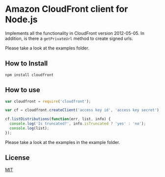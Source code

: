 # Amazon CloudFront client for Node.js

Implements all the functionality in CloudFront version 2012-05-05. In addition, is there a `getPrivateUrl` method to create signed urls.

Please take a look at the examples folder.

## How to Install

    npm install cloudfront

## How to use

```js
var cloudfront = require('cloudfront');

var cf = cloudfront.createClient('access key id', 'access key secret');

cf.listDistributions(function(err, list, info) {
  console.log('Is truncated?', info.isTruncated ? 'yes' : 'no');
  console.log(list);
});

```

Please take a look at the examples in the example folder.

## License

[MIT](https://github.com/tellnes/node-cloudfront/blob/master/LICENSE)
